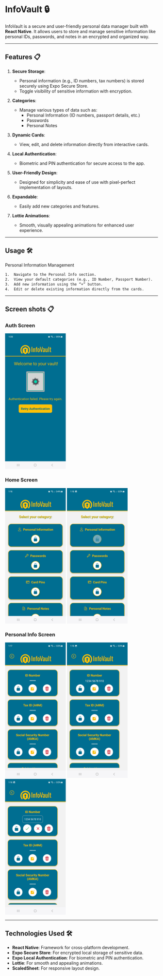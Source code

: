 # InfoVault 🔒

InfoVault is a secure and user-friendly personal data manager built with **React Native**. It allows users to store and manage sensitive information like personal IDs, passwords, and notes in an encrypted and organized way.

---

## Features 📋

1. **Secure Storage**:
   - Personal information (e.g., ID numbers, tax numbers) is stored securely using Expo Secure Store.
   - Toggle visibility of sensitive information with encryption.

2. **Categories**:
   - Manage various types of data such as:
     - Personal Information (ID numbers, passport details, etc.)
     - Passwords
     - Personal Notes

3. **Dynamic Cards**:
   - View, edit, and delete information directly from interactive cards.

4. **Local Authentication**:
   - Biometric and PIN authentication for secure access to the app.

5. **User-Friendly Design**:
   - Designed for simplicity and ease of use with pixel-perfect implementation of layouts.

6. **Expandable**:
   - Easily add new categories and features.

7. **Lottie Animations**:
   - Smooth, visually appealing animations for enhanced user experience.   

---

## Usage 🛠️

Personal Information Management

	1.	Navigate to the Personal Info section.
	2.	View your default categories (e.g., ID Number, Passport Number).
	3.	Add new information using the “+” button.
	4.	Edit or delete existing information directly from the cards.

---

## Screen shots 📋

### Auth Screen
<img src="assets/screenshots/authScreen.jpg" alt="Onboarding Screen" width="200">

### Home Screen
<img src="assets/screenshots/homeScreen1.jpg" alt="Home Screen" width="200">
<img src="assets/screenshots/homeScreen2.jpg" alt="Home Screen2" width="200">

### Personal Info Screen
<img src="assets/screenshots/perInfo1.jpg" alt="perInfo1" width="200">
<img src="assets/screenshots/perInfo2.jpg" alt="perInfo2" width="200">
<img src="assets/screenshots/perInfo3.jpg" alt="perInfo3" width="200">

---

## Technologies Used 🛠️

- **React Native**: Framework for cross-platform development.
- **Expo Secure Store**: For encrypted local storage of sensitive data.
- **Expo Local Authentication**: For biometric and PIN authentication.
- **Lottie**: For smooth and appealing animations.
- **ScaledSheet**: For responsive layout design.


